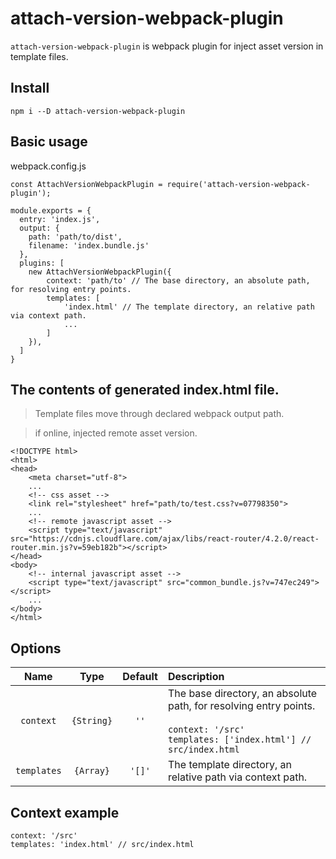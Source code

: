 
# attach-version-webpack-plugin

`attach-version-webpack-plugin` is webpack plugin for inject asset version in template files.


## Install

```
npm i --D attach-version-webpack-plugin
```

## Basic usage

webpack.config.js

```
const AttachVersionWebpackPlugin = require('attach-version-webpack-plugin');

module.exports = {
  entry: 'index.js',
  output: {
    path: 'path/to/dist',
    filename: 'index.bundle.js'
  },
  plugins: [
    new AttachVersionWebpackPlugin({
        context: 'path/to' // The base directory, an absolute path, for resolving entry points.
        templates: [
            'index.html' // The template directory, an relative path via context path.
            ...
        ]
    }),
  ]
}
```

## The contents of generated index.html file.

> Template files move through declared webpack output path.

> if online, injected remote asset version.

```
<!DOCTYPE html>
<html>
<head>
    <meta charset="utf-8">
    ...
    <!-- css asset -->
    <link rel="stylesheet" href="path/to/test.css?v=07798350">
    ...
    <!-- remote javascript asset -->
    <script type="text/javascript" src="https://cdnjs.cloudflare.com/ajax/libs/react-router/4.2.0/react-router.min.js?v=59eb182b"></script>
</head>
<body>
    <!-- internal javascript asset -->
	<script type="text/javascript" src="common_bundle.js?v=747ec249"></script>
	...
</body>
</html>
```

## Options

|Name|Type|Default|Description|
|:--:|:--:|:-----:|:----------|
|`context`|`{String}`|`''`|The base directory, an absolute path, for resolving entry points.<br/><br/>```context: '/src'```<br>```templates: ['index.html'] // src/index.html```|
|`templates`|`{Array}`|`'[]'`|The template directory, an relative path via context path.|


## Context example

```
context: '/src'
templates: 'index.html' // src/index.html
```



